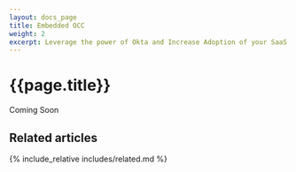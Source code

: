 ```yaml
---
layout: docs_page
title: Embedded OCC
weight: 2
excerpt: Leverage the power of Okta and Increase Adoption of your SaaS application with Embedded Okta Cloud Connect (OCC)
---
```

# {{page.title}}

Coming Soon

## Related articles

{% include_relative includes/related.md %}